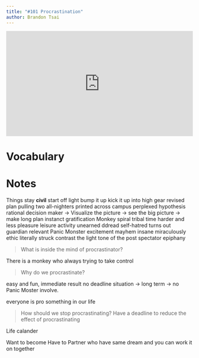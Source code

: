 ```yaml
---
title: "#101 Procrastination"
author: Brandon Tsai
---
```



<div style="max-width:854px"><div style="position:relative;height:0;padding-bottom:56.25%"><iframe src="https://embed.ted.com/talks/tim_urban_inside_the_mind_of_a_master_procrastinator" width="854" height="480" style="position:absolute;left:0;top:0;width:100%;height:100%" frameborder="0" scrolling="no" allowfullscreen></iframe></div></div>

Vocabulary
========



<div style="page-break-after: always;"></div>

Notes
======

Things stay **civil**
start off light
bump it up
kick it up into high gear
revised plan
pulling two all-nighters
printed across campus
perplexed
hypothesis
rational decision maker
-> Visualize the picture
-> see the big picture
-> make long plan
instanct gratification Monkey
spiral
tribal time
harder and less pleasure
leisure activity
unearned
ddread
self-hatred
turns out
guardian
relevant
Panic Monster
excitement
mayhem
insane
miraculously
ethic
literally
struck contrast
the light tone of the post
spectator 
epiphany



> What is inside the mind of procrastinator? 

There is a monkey who always trying to take control



> Why do we procrastinate? 

easy and fun,
immediate result
no deadline situation -> long term -> no Panic Moster involve. 


everyone is pro something in our life
> How should we stop procrastinating?
Have a deadline to reduce the effect of procrastinating

Life calander

Want to become Have to
Partner who have same dream and you can work it on together